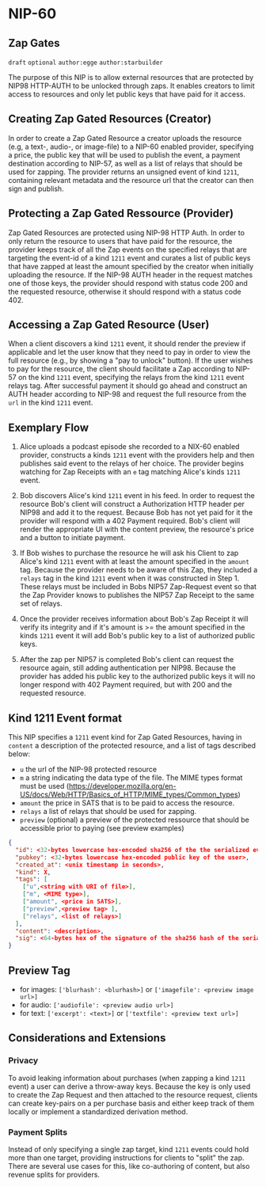 NIP-60
======

Zap Gates
----------

`draft` `optional` `author:egge` `author:starbuilder`

The purpose of this NIP is to allow external resources that are protected by NIP98 HTTP-AUTH to be unlocked through zaps. It enables creators to limit access to resources and only let public keys that have paid for it access.

## Creating Zap Gated Resources (Creator)

In order to create a Zap Gated Resource a creator uploads the resource (e.g, a text-, audio-, or image-file) to a NIP-60 enabled provider, specifying a price, the public key that will be used to publish the event, a payment destination according to NIP-57, as well as a list of relays that should be used for zapping. The provider returns an unsigned event of kind `1211`, containing relevant metadata and the resource url that the creator can then sign and publish.

## Protecting a Zap Gated Ressource (Provider)

Zap Gated Resources are protected using NIP-98 HTTP Auth.
In order to only return the resource to users that have paid for the resource, the provider keeps track of all the Zap events on the specified relays that are targeting the event-id of a kind `1211` event and curates a list of public keys that have zapped at least the amount specified by the creator when initially uploading the resource. If the NIP-98 AUTH header in the request matches one of those keys, the provider should respond with status code 200 and the requested resource, otherwise it should respond with a status code 402.

## Accessing a Zap Gated Resource (User)

When a client discovers a kind `1211` event, it should render the preview if applicable and let the user know that they need to pay in order to view the full resource (e.g., by showing a "pay to unlock" button). If the user wishes to pay for the resource, the client should facilitate a Zap according to NIP-57 on the kind `1211` event, specifying the relays from the kind `1211` event relays tag. After successful payment it should go ahead and construct an AUTH header according to NIP-98 and request the full resource from the `url` in the kind `1211` event.

## Exemplary Flow

1. Alice uploads a podcast episode she recorded to a NIX-60 enabled provider, constructs a kinds `1211` event with the providers help and then publishes said event to the relays of her choice. The provider begins watching for Zap Receipts with an `e` tag matching Alice's kinds `1211` event.

2. Bob discovers Alice's kind `1211` event in his feed. In order to request the resource Bob's client will construct a Authorization HTTP header per NIP98 and add it to the request. Because Bob has not yet paid for it the provider will respond with a 402 Payment required. Bob's client will render the appropriate UI with the content preview, the resource's price and a button to initiate payment.

3. If Bob wishes to purchase the resource he will ask his Client to zap Alice's kind `1211` event with at least the amount specified in the `amount` tag. Because the provider needs to be aware of this Zap, they included a `relays` tag in the kind `1211` event when it was constructed in Step 1. These relays must be included in Bobs NIP57 Zap-Request event so that the Zap Provider knows to publishes the NIP57 Zap Receipt to the same set of relays.

4. Once the provider receives information about Bob's Zap Receipt it will verify its integrity and if it's amount is >= the amount specified in the kinds `1211` event it will add Bob's public key to a list of authorized public keys.

5. After the zap per NIP57 is completed Bob's client can request the resource again, still adding authentication per NIP98. Because the provider has added his public key to the authorized public keys it will no longer respond with 402 Payment required, but with 200 and the requested resource.

## Kind 1211 Event format

This NIP specifies a `1211` event kind for Zap Gated Resources, having in `content` a description of the protected resource, and a list of tags described below:

* `u` the url of the NIP-98 protected resource
* `m` a string indicating the data type of the file. The MIME types format must be used (https://developer.mozilla.org/en-US/docs/Web/HTTP/Basics_of_HTTP/MIME_types/Common_types)
* `amount`  the price in SATS that is to be paid to access the resource.
* `relays` a list of relays that should be used for zapping.
* `preview` (optional) a preview of the protected ressource that should be accessible prior to paying (see preview examples)

```json
{
  "id": <32-bytes lowercase hex-encoded sha256 of the the serialized event data>,
  "pubkey": <32-bytes lowercase hex-encoded public key of the user>,
  "created_at": <unix timestamp in seconds>,
  "kind": X,
  "tags": [
    ["u",<string with URI of file>],
    ["m", <MIME type>],
    ["amount", <price in SATS>],
    ["preview",<preview tag> ],
    ["relays", <list of relays>]
  ],
  "content": <description>,
  "sig": <64-bytes hex of the signature of the sha256 hash of the serialized event data, which is the same as the "id" field>
}
```

## Preview Tag
* for images: `['blurhash': <blurhash>]` or `['imagefile': <preview image url>]`
* for audio: `['audiofile': <preview audio url>]`
* for text: `['excerpt': <text>]` or `['textfile': <preview text url>]`

## Considerations and Extensions

### Privacy

To avoid leaking information about purchases (when zapping a kind `1211` event) a user can derive a throw-away keys. Because the key is only used to create the Zap Request and then attached to the resource request, clients can create key-pairs on a per purchase basis and either keep track of them locally or implement a standardized derivation method.

### Payment Splits

Instead of only specifying a single zap target, kind `1211` events could hold more than one target, providing instructions for clients to "split" the zap. There are several use cases for this, like co-authoring of content, but also revenue splits for providers.